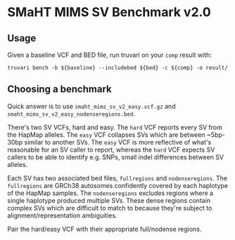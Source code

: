 SMaHT MIMS SV Benchmark v2.0
============================

Usage
-----

Given a baseline VCF and BED file, run truvari on your `comp` result with:

```
truvari bench -b ${baseline} --includebed ${bed} -c ${comp} -o result/
```

Choosing a benchmark
--------------------

Quick answer is to use `smaht_mims_sv_v2_easy.vcf.gz` and `smaht_mims_sv_v2_easy_nodenseregions.bed`.

There's two SV VCFs, hard and easy. The `hard` VCF reports every SV from the HapMap alleles. The `easy` VCF
collapses SVs which are between ~5bp-30bp similar to another SVs. The `easy` VCF is more reflective of what's
reasonable for an SV caller to report, whereas the `hard` VCF expects SV callers to be able to identify e.g. SNPs, small
indel differences between SV alleles.

Each SV has two associated bed files, `fullregions` and `nodenseregions`. The `fullregions` are GRCh38 autosomes
confidently covered by each haplotype of the HapMap samples. The `nodenseregions` excludes regions where a single
haplotype produced multiple SVs. These dense regions contain complex SVs which are difficult to match to because they're
subject to alignment/representation ambiguities.

Pair the hard/easy VCF with their appropriate full/nodense regions.
